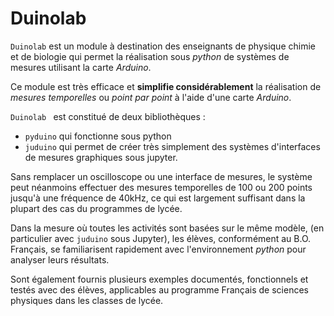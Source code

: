 # Duinolab

`Duinolab` est un module à destination des enseignants de physique chimie et de biologie qui permet la réalisation sous _python_ de systèmes de mesures utilisant la carte _Arduino_.

Ce module est très efficace et **simplifie considérablement** la réalisation de _mesures temporelles_ ou _point par point_ à l'aide d'une carte _Arduino_.

`Duinolab ` est constitué de deux bibliothèques :
- `pyduino` qui fonctionne sous python
- `juduino` qui permet de créer très simplement des systèmes d'interfaces de mesures graphiques sous jupyter.

Sans remplacer un oscilloscope ou une interface de mesures, le système peut néanmoins effectuer des mesures temporelles de 100 ou 200 points jusqu'à une fréquence de 40kHz, ce qui est largement suffisant dans la plupart des cas du programmes de lycée.

Dans la mesure où toutes les activités sont basées sur le même modèle, (en particulier avec `juduino` sous Jupyter), les élèves, conformément au B.O. Français, se familiarisent rapidement avec l'environnement _python_ pour analyser leurs résultats.

Sont également fournis plusieurs exemples documentés, fonctionnels et testés avec des élèves, applicables au programme Français de sciences physiques dans les classes de lycée.
